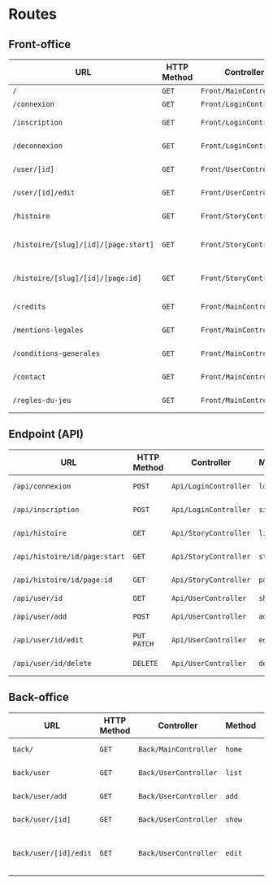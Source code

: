 # Routes

## Front-office

| URL                                  | HTTP Method | Controller              | Method       | Title                | Content            | Comment |
| ------------------------------------ | ----------- | ----------------------- | ------------ | -------------------- | ------------------ | ------- |
| `/`                                  | `GET`       | `Front/MainController`  | `home`       | Accueil              | homepage           | -       |
| `/connexion`                         | `GET`       | `Front/LoginController` | `login`      | Connexion            | login page         | -       |
| `/inscription`                       | `GET`       | `Front/LoginController` | `signin`     | Inscription          | sign-in page       | -       |
| `/deconnexion`                       | `GET`       | `Front/LoginController` | `logout`     | -                    | logout page        | -       |
| `/user/[id]`                         | `GET`       | `Front/UserController`  | `show`       | -                    | Show user page     | -       |
| `/user/[id]/edit`                    | `GET`       | `Front/UserController`  | `edit`       | -                    | Edit user page     | -       |
| `/histoire`                          | `GET`       | `Front/StoryController` | `list`       | Les histoires        | story list         | -       |
| `/histoire/[slug]/[id]/[page:start]` | `GET`       | `Front/StoryController` | `start`      | [Nom de l'histoire]  | story page game    | -       |
| `/histoire/[slug]/[id]/[page:id]`    | `GET`       | `Front/StoryController` | `play`       | [Nom de l'histoire]  | story page game    | -       |
| `/credits`                           | `GET`       | `Front/MainController`  | `credits`    | Page des crédits     | links              | -       |
| `/mentions-legales`                  | `GET`       | `Front/MainController`  | `legals`     | Mentions légales     | legals mentions    | -       |
| `/conditions-generales`              | `GET`       | `Front/MainController`  | `conditions` | Conditions générales | general conditions | -       |
| `/contact`                           | `GET`       | `Front/MainController`  | `contact`    | Nous contacter       | contact            | -       |
| `/regles-du-jeu`                     | `GET`       | `Front/MainController`  | `rules`      | Règles du jeu        | rules of the game  | -       |

## Endpoint (API)

| URL                           | HTTP Method   | Controller            | Method   | Title       | Content            | Comment |
| ----------------------------- | ------------- | --------------------- | -------- | ----------- | ------------------ | ------- |
| `/api/connexion`              | `POST`        | `Api/LoginController` | `login`  | login       | API connexion      | -       |
| `/api/inscription`            | `POST`        | `Api/LoginController` | `signin` | Inscription | sign-in page       | -       |
| `/api/histoire`               | `GET`         | `Api/StoryController` | `list`   | -           | API story list     | -       |
| `/api/histoire/id/page:start` | `GET`         | `Api/StoryController` | `start`  | -           | API story 1st page | -       |
| `/api/histoire/id/page:id`    | `GET`         | `Api/StoryController` | `page`   | -           | API story page     | -       |
| `/api/user/id`                | `GET`         | `Api/UserController`  | `show`   | -           | API user           | -       |
| `/api/user/add`               | `POST`        | `Api/UserController`  | `add`    | -           | API user add       | -       |
| `/api/user/id/edit`           | `PUT` `PATCH` | `Api/UserController`  | `edit`   | -           | API user edit      | -       |
| `/api/user/id/delete`         | `DELETE`      | `Api/UserController`  | `delete` | -           | API user delete    | -       |


## Back-office

| URL                   | HTTP Method | Controller             | Method   | Title                                        | Content     | Comment                                            |
| --------------------- | ----------- | ---------------------- | -------- | -------------------------------------------- | ----------- | -------------------------------------------------- |
| `back/`               | `GET`       | `Back/MainController`  | `home`   | Accueil                                      | story list  | -                                                  |
| `back/user`           | `GET`       | `Back/UserController`  | `list`   | Liste des utilisateurs                       | user list   | -                                                  |
| `back/user/add`       | `GET`       | `Back/UserController`  | `add`    | Ajouter un utilisateur                       | add a user  | -                                                  |
| `back/user/[id]`      | `GET`       | `Back/UserController`  | `show`   | [nom de l'utilisateur]                       | user page   | -                                                  |
| `back/user/[id]/edit` | `GET`       | `Back/UserController`  | `edit`   | Editer un utilisateur [nom de l'utilisateur] | edit a user | -                                                  |


